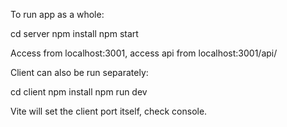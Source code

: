 To run app as a whole:

cd server
npm install
npm start

Access from localhost:3001, 
access api from localhost:3001/api/

Client can also be run separately:

cd client
npm install
npm run dev

Vite will set the client port itself, check console.
